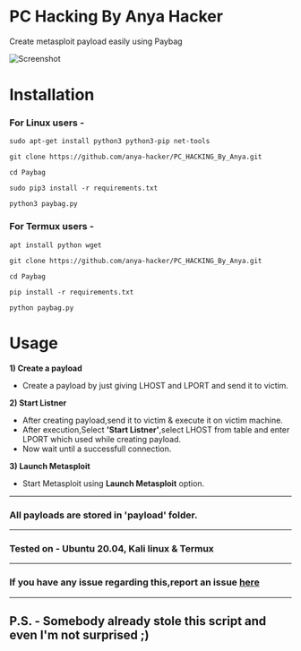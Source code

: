 # PC Hacking By Anya Hacker

Create metasploit payload easily using Paybag

![Screenshot]()


# Installation

### For Linux users -
    sudo apt-get install python3 python3-pip net-tools
    
    git clone https://github.com/anya-hacker/PC_HACKING_By_Anya.git
    
    cd Paybag
    
    sudo pip3 install -r requirements.txt
    
    python3 paybag.py
    
### For Termux users -
    apt install python wget 
    
    git clone https://github.com/anya-hacker/PC_HACKING_By_Anya.git
    
    cd Paybag
    
    pip install -r requirements.txt
    
    python paybag.py


# Usage

**1) Create a payload**
- Create a payload by just giving LHOST and LPORT and send it to victim.

**2) Start Listner**
- After creating payload,send it to victim & execute it on victim machine.
- After execution,Select **'Start Listner'**,select LHOST from table and enter LPORT which used while creating payload.
- Now wait until a successfull connection.

**3) Launch Metasploit**
- Start Metasploit using **Launch Metasploit** option.

-----------------------------------------------------------------------------------------------------

### All payloads are stored in 'payload' folder.

-----------------------------------------------------------------------------------------------------

### Tested on - Ubuntu 20.04, Kali linux & Termux

-----------------------------------------------------------------------------------------------------

### If you have any issue regarding this,report an issue [here](https://github.com/anya-hacker/PC_HACKING_By_Anya/issues)


-----------------------------------------------------------------------------------------------------

## P.S. - Somebody already stole this script and even I'm not surprised ;)

